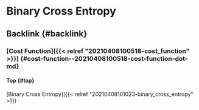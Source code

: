 # Binary Cross Entropy


## Backlink {#backlink}


### [Cost Function]({{< relref "20210408100518-cost_function" >}}) {#cost-function--20210408100518-cost-function-dot-md}


#### Top {#top}

[Binary Cross Entropy]({{< relref "20210408101023-binary_cross_entropy" >}})

